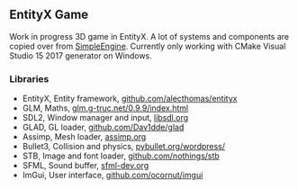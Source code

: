 ## EntityX Game
Work in progress 3D game in EntityX. A lot of systems and components are copied over from [SimpleEngine](https://github.com/ElliottSlingsby/SimpleEngine).
Currently only working with CMake Visual Studio 15 2017 generator on Windows.

### Libraries
- EntityX, Entity framework, [github.com/alecthomas/entityx](http://github.com/alecthomas/entityx)
- GLM, Maths, [glm.g-truc.net/0.9.9/index.html](http://glm.g-truc.net/0.9.9/index.html)
- SDL2, Window manager and input, [libsdl.org](http://libsdl.org)
- GLAD, GL loader, [github.com/Dav1dde/glad](http://github.com/Dav1dde/glad)
- Assimp, Mesh loader, [assimp.org](http://assimp.org)
- Bullet3, Collision and physics, [pybullet.org/wordpress/](http://pybullet.org/wordpress/)
- STB, Image and font loader, [github.com/nothings/stb](http://github.com/nothings/stb)
- SFML, Sound buffer, [sfml-dev.org](http://sfml-dev.org)
- ImGui, User interface, [github.com/ocornut/imgui](http://github.com/ocornut/imgui)